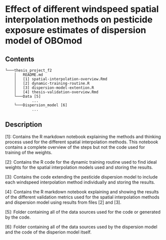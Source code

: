 # Effect of different windspeed spatial interpolation methods on pesticide exposure estimates of dispersion model of OBOmod

## Contents

```
└───thesis_project_f2
    │   README.md
    │   [1] spatial-interpolation-overview.Rmd
    │   [2] dynamic-training-routine.R
    │   [3] dispersion-model-extention.R
    │   [4] thesis-validation-overview.Rmd
    └───Data [5]
            ...
    └───Dispersion_model [6]
            ...
```

## Description

[1]: Contains the R markdown notebook explaining the methods and thinking process used for the different spatial interpolation methods. This notebook contains a complete overview of the steps but not the code used for training of the weights.

[2]: Contains the R code for the dynamic training routine used to find ideal weights for the spatial interpolation models used and storing the results. 

[3]: Contains the code extending the pesticide dispersion model to include each windspeed interpolation method individually and storing the results. 

[4]: Contains the R markdown notebook explaining and showing the results of the different validation metrics used for the spatial interpolation methods and dispersion model using results from files [2] and [3].

[5]: Folder containing all of the data sources used for the code or generated by the code.

[6]: Folder containing all of the data sources used by the dispersion model and the code of the disperion model itself. 
